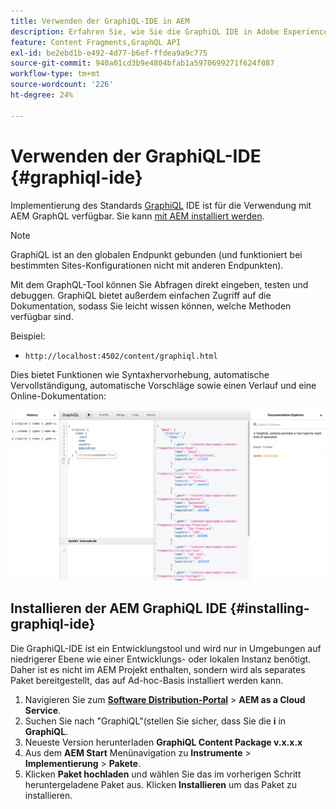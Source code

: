 ```yaml
---
title: Verwenden der GraphiQL-IDE in AEM
description: Erfahren Sie, wie Sie die GraphiQL IDE in Adobe Experience Manager verwenden.
feature: Content Fragments,GraphQL API
exl-id: be2ebd1b-e492-4d77-b6ef-ffdea9a9c775
source-git-commit: 940a01cd3b9e4804bfab1a5970699271f624f087
workflow-type: tm+mt
source-wordcount: '226'
ht-degree: 24%

---
```


# Verwenden der GraphiQL-IDE {#graphiql-ide}

Implementierung des Standards [GraphiQL](https://graphql.org/learn/serving-over-http/#graphiql) IDE ist für die Verwendung mit AEM GraphQL verfügbar. Sie kann [mit AEM installiert werden](#installing-graphiql-ide).

>[!NOTE]
>
>GraphiQL ist an den globalen Endpunkt gebunden (und funktioniert bei bestimmten Sites-Konfigurationen nicht mit anderen Endpunkten).

Mit dem GraphQL-Tool können Sie Abfragen direkt eingeben, testen und debuggen. GraphiQL bietet außerdem einfachen Zugriff auf die Dokumentation, sodass Sie leicht wissen können, welche Methoden verfügbar sind.

Beispiel:

* `http://localhost:4502/content/graphiql.html`

Dies bietet Funktionen wie Syntaxhervorhebung, automatische Vervollständigung, automatische Vorschläge sowie einen Verlauf und eine Online-Dokumentation:

![GraphiQL-Schnittstelle](assets/cfm-graphiql-interface.png "GraphiQL-Schnittstelle")

## Installieren der AEM GraphiQL IDE {#installing-graphiql-ide}

Die GraphiQL-IDE ist ein Entwicklungstool und wird nur in Umgebungen auf niedrigerer Ebene wie einer Entwicklungs- oder lokalen Instanz benötigt. Daher ist es nicht im AEM Projekt enthalten, sondern wird als separates Paket bereitgestellt, das auf Ad-hoc-Basis installiert werden kann.

1. Navigieren Sie zum **[Software Distribution-Portal](https://experience.adobe.com/#/downloads/content/software-distribution/en/aemcloud.html)** > **AEM as a Cloud Service**.
1. Suchen Sie nach &quot;GraphiQL&quot;(stellen Sie sicher, dass Sie die **i** in **GraphiQL**.
1. Neueste Version herunterladen **GraphiQL Content Package v.x.x.x**
1. Aus dem **AEM Start** Menünavigation zu **Instrumente** > **Implementierung** > **Pakete**.
1. Klicken **Paket hochladen** und wählen Sie das im vorherigen Schritt heruntergeladene Paket aus. Klicken **Installieren** um das Paket zu installieren.
